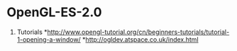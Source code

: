 # OpenGL-ES-2.0

1. Tutorials
    *http://www.opengl-tutorial.org/cn/beginners-tutorials/tutorial-1-opening-a-window/
    *http://ogldev.atspace.co.uk/index.html
